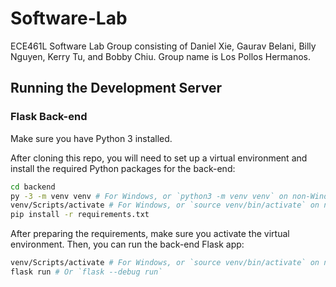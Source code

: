 # Software-Lab
ECE461L Software Lab Group consisting of Daniel Xie, Gaurav Belani, Billy Nguyen, Kerry Tu, and Bobby Chiu. Group name is Los Pollos Hermanos.

## Running the Development Server

### Flask Back-end

Make sure you have Python 3 installed.

After cloning this repo, you will need to set up a virtual environment and install the required Python packages for the back-end:

```sh
cd backend
py -3 -m venv venv # For Windows, or `python3 -m venv venv` on non-Windows systems
venv/Scripts/activate # For Windows, or `source venv/bin/activate` on non-Windows systems
pip install -r requirements.txt
```

After preparing the requirements, make sure you activate the virtual environment. Then, you can run the back-end Flask app:

```sh
venv/Scripts/activate # For Windows, or `source venv/bin/activate` on non-Windows systems
flask run # Or `flask --debug run`
```
